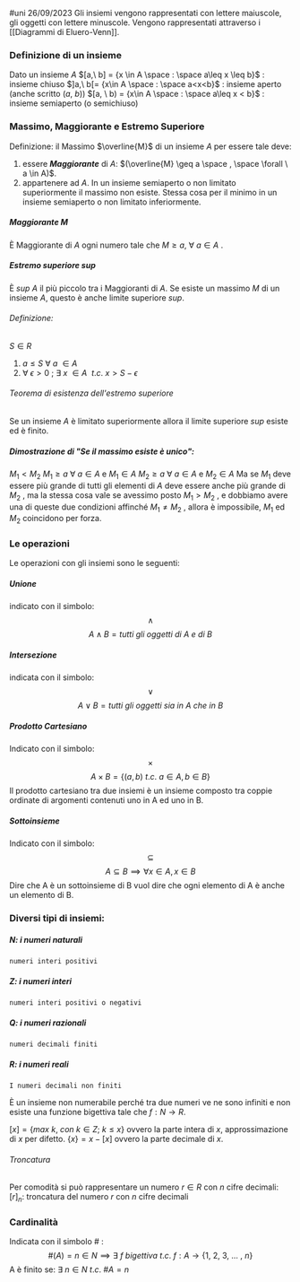 #uni 26/09/2023
Gli insiemi vengono rappresentati con lettere maiuscole, gli oggetti con lettere minuscole. Vengono rappresentati attraverso i [[Diagrammi di Eluero-Venn]].
### Definizione di un insieme
Dato un insieme $A$ 
$[a,\ b] = {x \in A \space : \space a\leq x \leq b}$ : insieme chiuso
$]a,\ b[= {x\in A \space : \space a<x<b}$ : insieme aperto (anche scritto $(a, \ b)$)
$[a, \ b) = {x\in A \space : \space a\leq x < b}$ : insieme semiaperto (o semichiuso)
### Massimo, Maggiorante e Estremo Superiore
Definizione: il Massimo $\overline{M}$ di un insieme $A$ per essere tale deve:
1. essere ___Maggiorante___ di $A$: $(\overline{M} \geq a \space , \space \forall \ a \in A)$.
2. appartenere ad $A$.
In un insieme semiaperto o non limitato superiormente il massimo non esiste. Stessa cosa per il  minimo in un insieme semiaperto o non limitato inferiormente.
##### Maggiorante $M$
È Maggiorante di $A$ ogni numero tale che $M\geq a, \ \forall \ a \in A$ .
##### Estremo superiore $sup$ 
È $sup \ A$ il più piccolo tra i Maggioranti di $A$.
Se esiste un massimo $M$ di un insieme $A$, questo è anche limite superiore $sup$.
###### Definizione:
$S\in  R$ 
1. $a\leq S\ \forall \ a\ \in A$  
2. $\forall \ \epsilon > 0 \ ;\ \exists \ x\ \in A \ \ t.c.\ x > S-\epsilon$ 
###### Teorema di esistenza dell'estremo superiore
Se un insieme $A$ è limitato superiormente allora il limite superiore $sup$ esiste ed è finito.
##### Dimostrazione di "Se il massimo esiste è unico":
$M_1<M_2$
$M_1 \geq a \ \forall \ a \in A$ e $M_1 \in A$ 
$M_2 \geq a \ \forall \ a \in A$ e $M_2 \in A$ 
Ma se $M_1$ deve essere più grande di tutti gli elementi di $A$ deve essere anche più grande di $M_2$ , ma la stessa cosa vale se avessimo posto $M_1 > M_2$ , e dobbiamo avere una di queste due condizioni affinché $M_1 \neq M_2$ , allora è impossibile, $M_1$ ed $M_2$ coincidono per forza.

### Le operazioni
Le operazioni con gli insiemi sono le seguenti:
##### Unione
indicato con il simbolo: $$\land$$
$$A\land B=tutti\ gli\ oggetti\ di\ A\ e\ di\ B$$

##### Intersezione
indicata con il simbolo: $$\lor$$
$$A\lor B = tutti\ gli\ oggetti\ sia\ in\ A\ che\ in\ B$$
##### Prodotto Cartesiano
Indicato con il simbolo: $$\times$$$$A \times B = \{(a,b) \ t.c.\ a \in A, b \in B\}$$
Il prodotto cartesiano tra due insiemi è un insieme composto tra coppie ordinate di argomenti contenuti uno in A ed uno in B.

##### Sottoinsieme
Indicato con il simbolo: $$\subseteq$$$$A\subseteq B\implies \forall x \in A, x \in B $$
	Dire che A è un sottoinsieme di B vuol dire che ogni elemento di A è anche un elemento di B.

### Diversi tipi di insiemi:
##### N: i numeri naturali
	numeri interi positivi
##### Z: i numeri interi
	numeri interi positivi o negativi
##### Q: i numeri razionali
	numeri decimali finiti
##### R: i numeri reali
	I numeri decimali non finiti
È un insieme non numerabile perché tra due numeri ve ne sono infiniti e non esiste una  funzione bigettiva tale che $f: N \to R$.

$[x]=\{ max\ k,\ con\ k \in Z;\ k\leq x \}$ ovvero la parte intera di $x$, approssimazione di $x$ per difetto.
$\{x \} = x - [x]$ ovvero la parte decimale di $x$.
###### Troncatura
Per comodità si può rappresentare un numero $r\in R$ con $n$ cifre decimali:
$[r]_n$: troncatura del numero $r$ con $n$ cifre decimali
### Cardinalità 
Indicata con il simbolo # :
$$\#(A)=n \in N \implies \exists \ f\ bigettiva\ t.c.\ f: A \to \{ 1,\ 2,\ 3,\ ...\ ,\ n\}$$ A è finito se: $\exists \ n \in N\ t.c.\ \#A=n$ 